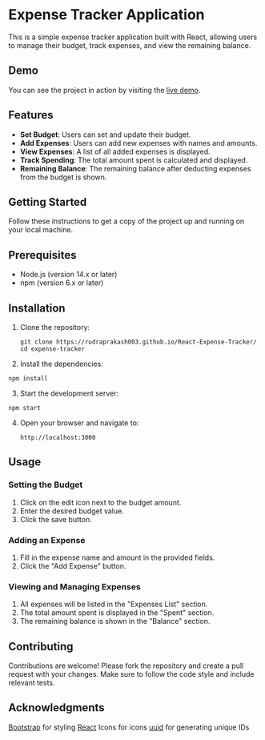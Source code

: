 # Expense Tracker Application

This is a simple expense tracker application built with React, allowing users to manage their budget, track expenses, and view the remaining balance.

## Demo
You can see the project in action by visiting the [live demo](https://rudraprakash003.github.io/React-Expense-Tracker/).

## Features

- **Set Budget**: Users can set and update their budget.
- **Add Expenses**: Users can add new expenses with names and amounts.
- **View Expenses**: A list of all added expenses is displayed.
- **Track Spending**: The total amount spent is calculated and displayed.
- **Remaining Balance**: The remaining balance after deducting expenses from the budget is shown.

## Getting Started

Follow these instructions to get a copy of the project up and running on your local machine.

## Prerequisites

- Node.js (version 14.x or later)
- npm (version 6.x or later)

## Installation

1. Clone the repository:
   ```
   git clone https://rudraprakash003.github.io/React-Expense-Tracker/
   cd expense-tracker
   ```
2. Install the dependencies:
  ```
  npm install
  ```
3. Start the development server:
  ```
  npm start
  ```
4. Open your browser and navigate to:
   ```
   http://localhost:3000
   ```

## Usage

### Setting the Budget
1. Click on the edit icon next to the budget amount.
2. Enter the desired budget value.
3. Click the save button.
   
### Adding an Expense
1. Fill in the expense name and amount in the provided fields.
2. Click the "Add Expense" button.
   
### Viewing and Managing Expenses
1. All expenses will be listed in the "Expenses List" section.
2. The total amount spent is displayed in the "Spent" section.
3. The remaining balance is shown in the "Balance" section.
   
## Contributing

Contributions are welcome! Please fork the repository and create a pull request with your changes. Make sure to follow the code style and include relevant tests.

## Acknowledgments
[Bootstrap](https://getbootstrap.com/) for styling
[React](https://www.npmjs.com/package/react-icons) Icons for icons
[uuid](https://www.npmjs.com/package/uuid) for generating unique IDs
